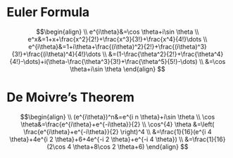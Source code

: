 # Euler Formula
$$\begin{align} \\
e^{i\theta}&=\cos \theta+i\sin \theta \\
e^x&=1+x+\frac{x^2}{2!}+\frac{x^3}{3!}+\frac{x^4}{4!}\dots \\
e^{i\theta}&=1+i\theta+\frac{(i\theta)^2}{2!}+\frac{(i\theta)^3}{3!}+\frac{(i\theta)^4}{4!}\dots \\
&=(1-\frac{\theta^2}{2!}+\frac{\theta^4}{4!}-\dots)+i(\theta-\frac{\theta^3}{3!}+\frac{\theta^5}{5!}-\dots) \\
&=\cos \theta+i\sin \theta
\end{align}
$$
# De Moivre’s Theorem
$$\begin{align} \\
(e^{i\theta})^n&=e^{i n \theta}+i\sin \theta \\
\cos \theta&=\frac{e^{i\theta}+e^{-i\theta}}{2} \\
\cos^{4} \theta &=\left( \frac{e^{i\theta}+e^{-i\theta}}{2} \right)^4 \\
&=\frac{1}{16}(e^{i 4 \theta}+4e^{i 2 \theta}+6+4e^{-i 2 \theta}+e^{-i 4 \theta}) \\
&=\frac{1}{16}(2\cos 4 \theta+8\cos 2 \theta+6)
\end{align}
$$